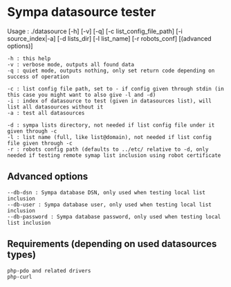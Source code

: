 # Sympa datasource tester

Usage : ./datasource [-h] [-v] [-q] [-c list_config_file_path] [-i source_index|-a] [-d lists_dir] [-l list_name] [-r robots_conf] [(advanced options)]

	-h : this help
	-v : verbose mode, outputs all found data
	-q : quiet mode, outputs nothing, only set return code depending on success of operation

	-c : list config file path, set to - if config given through stdin (in this case you might want to also give -l and -d)
	-i : index of datasource to test (given in datasources list), will list all datasources without it
	-a : test all datasources

	-d : sympa lists directory, not needed if list config file under it given through -c
	-l : list name (full, like list@domain), not needed if list config file given through -c
	-r : robots config path (defaults to ../etc/ relative to -d, only needed if testing remote symap list inclusion using robot certificate

## Advanced options

	--db-dsn : Sympa database DSN, only used when testing local list inclusion
	--db-user : Sympa database user, only used when testing local list inclusion
	--db-password : Sympa database password, only used when testing local list inclusion

## Requirements (depending on used datasources types)
	php-pdo and related drivers
	php-curl
